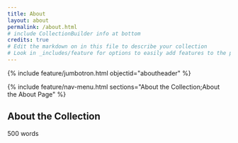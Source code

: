 ```yaml
---
title: About
layout: about
permalink: /about.html
# include CollectionBuilder info at bottom
credits: true
# Edit the markdown on in this file to describe your collection
# Look in _includes/feature for options to easily add features to the page
---
```


{% include feature/jumbotron.html objectid="aboutheader" %}

{% include feature/nav-menu.html sections="About the Collection;About the About Page" %}

## About the Collection

500 words
